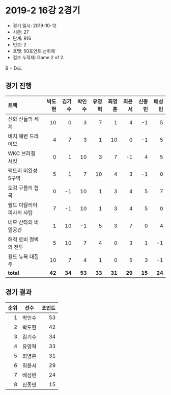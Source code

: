 # 2019-2 16강 2경기

- 경기 일시: 2019-10-12
- 시즌: 27
- 단계: R16
- 번호: 2
- 포맷: 50포인트 선취제
- 점수 누적제: Game 2 of 2.



B + D조.

## 경기 진행

| 트랙 | 박도현 | 김기수 | 박인수 | 유영혁 | 최영훈 | 최윤서 | 신종민 | 배성빈 |
|:---|---:|---:|---:|---:|---:|---:|---:|---:|
| 신화 신들의 세계 | 10 | 0 | 3 | 7 | 1 | 4 | -1 | 5 |
| 비치 해변 드라이브 | 4 | 7 | 3 | 1 | 10 | 0 | -1 | 5 |
| WKC 브라질 서킷 | 0 | 1 | 10 | 3 | 7 | -1 | 4 | 5 |
| 팩토리 미완성 5구역 | 5 | 1 | 7 | 10 | 4 | 3 | -1 | 0 |
| 도검 구름의 협곡 | 0 | -1 | 10 | 1 | 3 | 4 | 5 | 7 |
| 월드 이탈리아 피사의 사탑 | 7 | -1 | 10 | 1 | 3 | 4 | 5 | 0 |
| 네모 산타의 비밀공간 | 1 | 10 | -1 | 5 | 3 | 7 | 0 | 4 |
| 해적 로비 절벽의 전투 | 5 | 10 | 7 | 4 | 0 | 3 | 1 | -1 |
| 월드 뉴욕 대질주 | 10 | 7 | 4 | 1 | 0 | 5 | 3 | -1 |
| __total__ | __42__ | __34__ | __53__ | __33__ | __31__ | __29__ | __15__ | __24__ |




## 경기 결과

| 순위 | 선수 | 포인트 |
|---:|:---:|---:|
| 1 | 박인수 | 53 |
| 2 | 박도현 | 42 |
| 3 | 김기수 | 34 |
| 4 | 유영혁 | 33 |
| 5 | 최영훈 | 31 |
| 6 | 최윤서 | 29 |
| 7 | 배성빈 | 24 |
| 8 | 신종민 | 15 |

